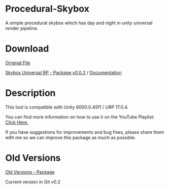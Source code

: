 # Procedural-Skybox
A simple procedural skybox which has day and night in unity universal render pipeline.

# Download

[Original File](https://github.com/FlowingCrescent/SimpleProceduralSkybox_URP)

[Skybox Universal RP - Package v0.0.2](https://drive.google.com/file/d/1DSyklXmlJ3A_OactUMJvbfzUMKTM2Q2J/view?usp=drive_link)
 / 
[Documentation](https://drive.google.com/file/d/15bH71dnn0Q3UxJjzj_dV25DkJt7Ns5yC/view?usp=drive_link)

# Description

This tool is compatible with Unity 6000.0.45f1 / URP 17.0.4. 

You can find more information on how to use it on the YouTube Playlist: [Click Here.](https://www.youtube.com/playlist?list=PL5hnfx09yM4JHjqO7oGBE-ZkijXWdoY9H)

If you have suggestions for improvements and bug fixes, please share them with me so we can improve this package as much as possible.

# Old Versions
[Old Versions - Package](https://drive.google.com/drive/folders/1CRLq7eYVPhfdlqCvhcm1_VifN-qu3hW_?usp=drive_link)

Current version in Git v0.2